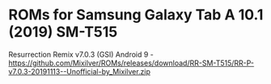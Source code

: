 # ROMs for Samsung Galaxy Tab A 10.1 (2019) SM-T515
Resurrection Remix v7.0.3 (GSI) Android 9 - https://github.com/Mixilver/ROMs/releases/download/RR-SM-T515/RR-P-v7.0.3-20191113--Unofficial-by_Mixilver.zip
